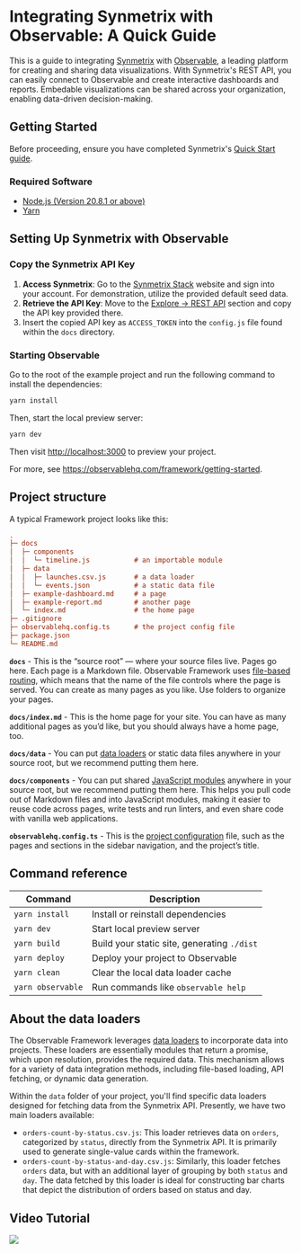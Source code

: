# Integrating Synmetrix with Observable: A Quick Guide

This is a guide to integrating [Synmetrix](https://synmetrix.org) with [Observable](https://observablehq.com/), a leading platform for creating and sharing data visualizations. With Synmetrix's REST API, you can easily connect to Observable and create interactive dashboards and reports. Embedable visualizations can be shared across your organization, enabling data-driven decision-making.

## Getting Started

Before proceeding, ensure you have completed Synmetrix's [Quick Start guide](https://docs.synmetrix.org/docs/quickstart#prerequisite-software).

### Required Software

- [Node.js (Version 20.8.1 or above)](https://nodejs.org/en/download/)
- [Yarn](https://yarnpkg.com/getting-started/install)

## Setting Up Synmetrix with Observable

### Copy the Synmetrix API Key

1. **Access Synmetrix**: Go to the [Synmetrix Stack](https://localhost/) website and sign into your account. For demonstration, utilize the provided default seed data.
2. **Retrieve the API Key**: Move to the [Explore -> REST API](https://docs.synmetrix.org/docs/user-guide/explore#example-api-utilization) section and copy the API key provided there.
3. Insert the copied API key as `ACCESS_TOKEN` into the `config.js` file found within the `docs` directory.

### Starting Observable

Go to the root of the example project and run the following command to install the dependencies:

```bash
yarn install
```

Then, start the local preview server:

```bash
yarn dev
```

Then visit <http://localhost:3000> to preview your project.

For more, see <https://observablehq.com/framework/getting-started>.

## Project structure

A typical Framework project looks like this:

```ini
.
├─ docs
│  ├─ components
│  │  └─ timeline.js           # an importable module
│  ├─ data
│  │  ├─ launches.csv.js       # a data loader
│  │  └─ events.json           # a static data file
│  ├─ example-dashboard.md     # a page
│  ├─ example-report.md        # another page
│  └─ index.md                 # the home page
├─ .gitignore
├─ observablehq.config.ts      # the project config file
├─ package.json
└─ README.md
```

**`docs`** - This is the “source root” — where your source files live. Pages go here. Each page is a Markdown file. Observable Framework uses [file-based routing](https://observablehq.com/framework/routing), which means that the name of the file controls where the page is served. You can create as many pages as you like. Use folders to organize your pages.

**`docs/index.md`** - This is the home page for your site. You can have as many additional pages as you’d like, but you should always have a home page, too.

**`docs/data`** - You can put [data loaders](https://observablehq.com/framework/loaders) or static data files anywhere in your source root, but we recommend putting them here.

**`docs/components`** - You can put shared [JavaScript modules](https://observablehq.com/framework/javascript/imports) anywhere in your source root, but we recommend putting them here. This helps you pull code out of Markdown files and into JavaScript modules, making it easier to reuse code across pages, write tests and run linters, and even share code with vanilla web applications.

**`observablehq.config.ts`** - This is the [project configuration](https://observablehq.com/framework/config) file, such as the pages and sections in the sidebar navigation, and the project’s title.

## Command reference

| Command           | Description                                              |
| ----------------- | -------------------------------------------------------- |
| `yarn install`            | Install or reinstall dependencies                        |
| `yarn dev`        | Start local preview server                               |
| `yarn build`      | Build your static site, generating `./dist`              |
| `yarn deploy`     | Deploy your project to Observable                        |
| `yarn clean`      | Clear the local data loader cache                        |
| `yarn observable` | Run commands like `observable help`                      |


## About the data loaders

The Observable Framework leverages [data loaders](https://observablehq.com/framework/loaders) to incorporate data into projects. These loaders are essentially modules that return a promise, which upon resolution, provides the required data. This mechanism allows for a variety of data integration methods, including file-based loading, API fetching, or dynamic data generation.

Within the `data` folder of your project, you'll find specific data loaders designed for fetching data from the Synmetrix API. Presently, we have two main loaders available:

- `orders-count-by-status.csv.js`: This loader retrieves data on `orders`, categorized by `status`, directly from the Synmetrix API. It is primarily used to generate single-value cards within the framework.
- `orders-count-by-status-and-day.csv.js`: Similarly, this loader fetches `orders` data, but with an additional layer of grouping by both `status` and `day`. The data fetched by this loader is ideal for constructing bar charts that depict the distribution of orders based on status and day.


## Video Tutorial

[![](https://img.youtube.com/vi/VcAP4vrL8cY/0.jpg)](https://youtu.be/VcAP4vrL8cY)
